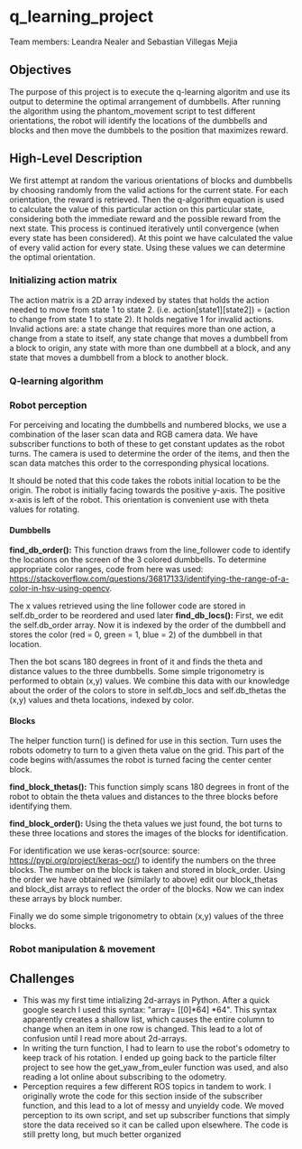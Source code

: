 # q_learning_project

Team members: Leandra Nealer and Sebastian Villegas Mejia

## Objectives
The purpose of this project is to execute the q-learning algoritm and use its output to determine the optimal arrangement of dumbbells. After running the algorithm using the phantom_movement script to test different orientations, the robot will identify the locations of the dumbbells and blocks and then move the dumbbels to the position that maximizes reward.

## High-Level Description
We first attempt at random the various orientations of blocks and dumbbells by choosing randomly from the valid actions for the current state. For each orientation, the reward is retrieved. Then the q-algorithm equation is used to calculate the value of this particular action on this particular state, considering both the immediate reward and the possible reward from the next state. This process is continued iteratively until convergence (when every state has been considered). At this point we have calculated the value of every valid action for every state. Using these values we can determine the optimal orientation.

### Initializing action matrix
The action matrix is a 2D array indexed by states that holds the action needed to move from state 1 to state 2. (i.e. action[state1][state2]) = (action to change from state 1 to state 2). It holds negative 1 for invalid actions.
Invalid actions are: a state change that requires more than one action, a change from a state to itself, any state change that moves a dumbbell from a block to origin, any state with more than one dumbbell at a block, and any state that moves a dumbbell from a block to another block.

### Q-learning algorithm

### Robot perception
For perceiving and locating the dumbbells and numbered blocks, we use a combination of the laser scan data and RGB camera data. We have subscriber functions to both of these to get constant updates as the robot turns. The camera is used to determine the order of the items, and then the scan data matches this order to the corresponding physical locations. 

It should be noted that this code takes the robots initial location to be the origin. The robot is initially facing towards the positive y-axis. The positive x-axis is left of the robot. This orientation is convenient use with theta values for rotating.

#### Dumbbells
**find_db_order():** This function draws from the line_follower code to identify the locations on the screen of the 3 colored dumbbells. To determine appropriate color ranges, code from here was used: https://stackoverflow.com/questions/36817133/identifying-the-range-of-a-color-in-hsv-using-opencv. 

The x values retrieved using the line follower code are stored in self.db_order to be reordered and used later
**find_db_locs():** First, we edit the self.db_order array. Now it is indexed by the order of the dumbbell and stores the color (red = 0, green = 1, blue = 2) of the dumbbell in that location.

Then the bot scans 180 degrees in front of it and finds the theta and distance values to the three dumbbells. Some simple trigonometry is performed to obtain (x,y) values. We combine this data with our knowledge about the order of the colors to store in self.db_locs and self.db_thetas the (x,y) values and theta locations, indexed by color.

#### Blocks
The helper function turn() is defined for use in this section. Turn uses the robots odometry to turn to a given theta value on the grid. This part of the code begins with/assumes the robot is turned facing the center center block.

**find_block_thetas():** This function simply scans 180 degrees in front of the robot to obtain the theta values and distances to the three blocks before identifying them.

**find_block_order():** Using the theta values we just found, the bot turns to these three locations and stores the images of the blocks for identification.

For identification we use keras-ocr(source: source: https://pypi.org/project/keras-ocr/) to identify the numbers on the three blocks. The number on the block is taken and stored in block_order. Using the order we have obtained we (similarly to above) edit our block_thetas and block_dist arrays to reflect the order of the blocks. Now we can index these arrays by block number.

Finally we do some simple trigonometry to obtain (x,y) values of the three blocks.


### Robot manipulation & movement

## Challenges
* This was my first time intializing 2d-arrays in Python. After a quick google search I used this syntax: "array= [[0]*64] *64". This syntax apparently creates a shallow list, which causes the entire column to change when an item in one row is changed. This lead to a lot of confusion until I read more about 2d-arrays.
* In writing the turn function, I had to learn to use the robot's odometry to keep track of his rotation. I ended up going back to the particle filter project to see how the get_yaw_from_euler function was used, and also reading a lot online about subscribing to the odometry.
* Perception requires a few different ROS topics in tandem to work. I originally wrote the code for this section inside of the subscriber function, and this lead to a lot of messy and unyieldy code. We moved perception to its own script, and set up subscriber functions that simply store the data received so it can be called upon elsewhere. The code is still pretty long, but much better organized



